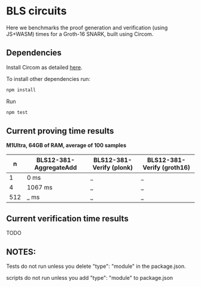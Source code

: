 # BLS circuits

Here we benchmarks the proof generation and verification (using JS+WASM) times for a Groth-16 SNARK, built using Circom. 

## Dependencies 

Install Circom as detailed [here](https://docs.circom.io/getting-started/installation/#installing-dependencies). 

To install other dependencies run: 

```bash
npm install 
```

Run 

```bash
npm test 
```



## Current proving time results

**M1Ultra, 64GB of RAM, average of 100 samples**


| n      | BLS12-381-AggregateAdd      |  BLS12-381-Verify (plonk) | BLS12-381-Verify (groth16)
| -----  | -----------                 |  -----------              |  ----------- |
| 1      | 0 ms                        |  _                        |  _           | 
| 4      | 1067 ms                     |  _                        |  _           |
| 512    | _ ms                        |  _                        |  _           |

## Current verification time results

TODO


## NOTES: 

Tests do not run unless you delete "type": "module" in the package.json.

scripts do not run unless you add "type": "module" to package.json


